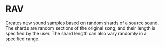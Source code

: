 RAV
===

Creates new sound samples based on random shards of a source sound.  The shards are random sections of the original song,
and their length is specified by the user.  The shard length can also vary randomly in a specified range.

